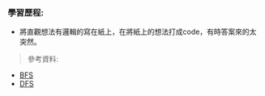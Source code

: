 ### 學習歷程:
* 將直觀想法有邏輯的寫在紙上，在將紙上的想法打成code，有時答案來的太突然。
> 參考資料:
* [BFS](https://docs.google.com/presentation/d/e/2PACX-1vSYJYXUXvGAeTZ5fknxj_-EPm3zxgy4ITdImrXzy63Y-iZgs8uwVNmOaZlnx9fUNzsbo8kphvMTa0c4/pub?start=false&loop=false&delayms=3000&slide=id.pstart=false&loop=false&delayms=3000&slide=id.g790b8351ca_0_59)
* [DFS](https://docs.google.com/presentation/d/e/2PACX-1vTma_vOZyE70O23KWw4I4Y78aAaT5fJSTq7Mae912kCwka_u5ZMWPoo14D86-x-57kZPbb6hAGktSW4/pub?start=false&loop=false&delayms=3000&slide=id.g6c077ea6e5_1_4)
